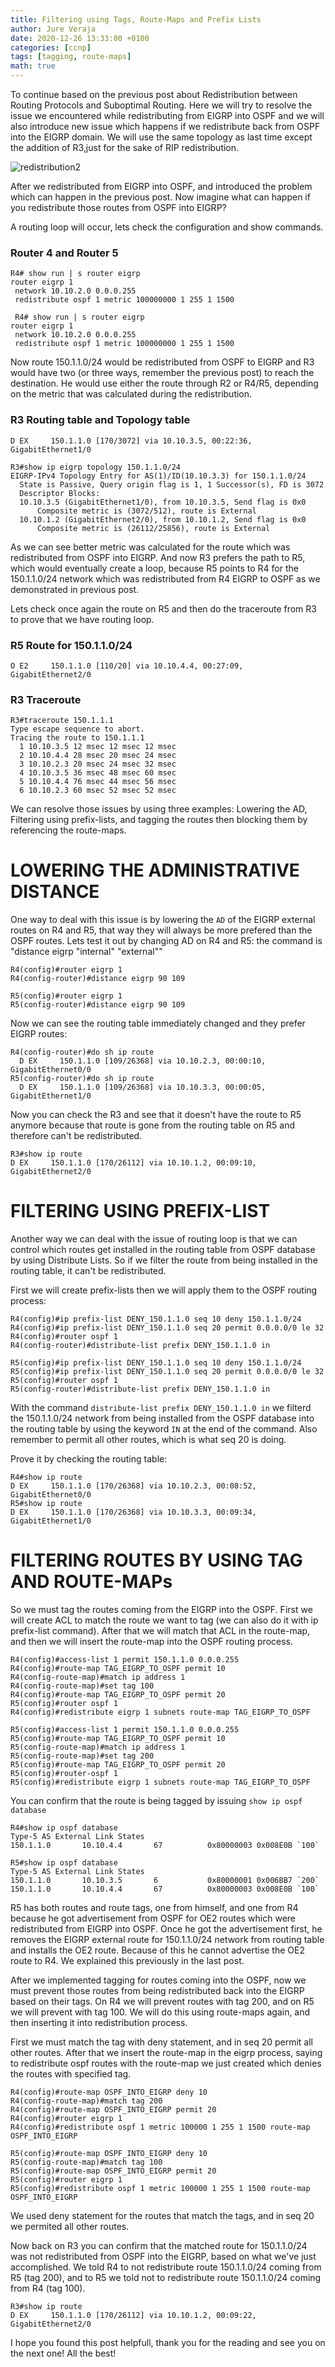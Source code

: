 ```yaml
---
title: Filtering using Tags, Route-Maps and Prefix Lists
author: Jure Veraja
date: 2020-12-26 13:33:00 +0100
categories: [ccnp]
tags: [tagging, route-maps]
math: true
---
```


To continue based on the previous post about Redistribution between Routing Protocols and Suboptimal Routing.
Here we will try to resolve the issue we encountered while redistributing from EIGRP into OSPF and we will also
introduce new issue which happens if we redistribute back from OSPF into the EIGRP domain.
We will use the same topology as last time except the addition of R3,just for the sake of RIP redistribution.

![redistribution2](/assets/img/sample/redistribution2.png)

After we redistributed from EIGRP into OSPF, and introduced the problem which can happen in the previous post. 
Now imagine what can happen if you redistribute those routes from OSPF into EIGRP?

A routing loop will occur, lets check the configuration and show commands.

### Router 4 and Router 5

```
R4# show run | s router eigrp
router eigrp 1
 network 10.10.2.0 0.0.0.255
 redistribute ospf 1 metric 100000000 1 255 1 1500
 
 R4# show run | s router eigrp
router eigrp 1
 network 10.10.2.0 0.0.0.255
 redistribute ospf 1 metric 100000000 1 255 1 1500
 ```
 
Now route 150.1.1.0/24 would be redistributed from OSPF to EIGRP and R3 would have two (or three ways, remember the previous post) to reach
the destination. He would use either the route through R2 or R4/R5, depending on the metric that was calculated during the redistribution.
 
### R3 Routing table and Topology table
 
```
D EX     150.1.1.0 [170/3072] via 10.10.3.5, 00:22:36, GigabitEthernet1/0
```
```
R3#show ip eigrp topology 150.1.1.0/24
EIGRP-IPv4 Topology Entry for AS(1)/ID(10.10.3.3) for 150.1.1.0/24
  State is Passive, Query origin flag is 1, 1 Successor(s), FD is 3072
  Descriptor Blocks:
  10.10.3.5 (GigabitEthernet1/0), from 10.10.3.5, Send flag is 0x0
      Composite metric is (3072/512), route is External
  10.10.1.2 (GigabitEthernet2/0), from 10.10.1.2, Send flag is 0x0
      Composite metric is (26112/25856), route is External   
```

As we can see better metric was calculated for the route which was redistributed from OSPF into EIGRP. And now 
R3 prefers the path to R5, which would eventually create a loop, because R5 points to R4 for the 150.1.1.0/24 network
which was redistributed from R4 EIGRP to OSPF as we demonstrated in previous post.

Lets check once again the route on R5 and then do the traceroute from R3 to prove that we have routing loop.

### R5 Route for 150.1.1.0/24

```
O E2     150.1.1.0 [110/20] via 10.10.4.4, 00:27:09, GigabitEthernet2/0
```

### R3 Traceroute

```
R3#traceroute 150.1.1.1
Type escape sequence to abort.
Tracing the route to 150.1.1.1
  1 10.10.3.5 12 msec 12 msec 12 msec
  2 10.10.4.4 28 msec 20 msec 24 msec
  3 10.10.2.3 20 msec 24 msec 32 msec
  4 10.10.3.5 36 msec 48 msec 60 msec
  5 10.10.4.4 76 msec 44 msec 56 msec
  6 10.10.2.3 60 msec 52 msec 52 msec
```

We can resolve those issues by using three examples: Lowering the AD, Filtering using prefix-lists, and tagging the routes then blocking them by referencing the route-maps.

# LOWERING THE ADMINISTRATIVE DISTANCE

One way to deal with this issue is by lowering the `AD` of the EIGRP external routes on R4 and R5, that way they will always be more prefered than the OSPF routes.
Lets test it out by changing AD on R4 and R5: the command is "distance eigrp "internal" "external""

```
R4(config)#router eigrp 1
R4(config-router)#distance eigrp 90 109

R5(config)#router eigrp 1
R5(config-router)#distance eigrp 90 109
```

Now we can see the routing table immediately changed and they prefer EIGRP routes:

```
R4(config-router)#do sh ip route
  D EX     150.1.1.0 [109/26368] via 10.10.2.3, 00:00:10, GigabitEthernet0/0
R5(config-router)#do sh ip route
  D EX     150.1.1.0 [109/26368] via 10.10.3.3, 00:00:05, GigabitEthernet1/0
```

Now you can check the R3 and see that it doesn't have the route to R5 anymore because that route is gone from the routing table on R5 and therefore can't be redistributed.
```
R3#show ip route
D EX     150.1.1.0 [170/26112] via 10.10.1.2, 00:09:10, GigabitEthernet2/0
```
# FILTERING USING PREFIX-LIST

Another way we can deal with the issue of routing loop is that we can control which routes get installed in the routing table from 
OSPF database by using Distribute Lists. So if we filter the route from being installed in the routing table, it can't be redistributed.

First we will create prefix-lists then we will apply them to the OSPF routing process:

```
R4(config)#ip prefix-list DENY_150.1.1.0 seq 10 deny 150.1.1.0/24
R4(config)#ip prefix-list DENY_150.1.1.0 seq 20 permit 0.0.0.0/0 le 32
R4(config)#router ospf 1
R4(config-router)#distribute-list prefix DENY_150.1.1.0 in

R5(config)#ip prefix-list DENY_150.1.1.0 seq 10 deny 150.1.1.0/24
R5(config)#ip prefix-list DENY_150.1.1.0 seq 20 permit 0.0.0.0/0 le 32
R5(config)#router ospf 1
R5(config-router)#distribute-list prefix DENY_150.1.1.0 in
```

With the command `distribute-list prefix DENY_150.1.1.0 in` we filterd the 150.1.1.0/24 network from being installed from the OSPF database into the routing table by using the keyword `IN` at the end of the command. Also remember to permit all other routes, which is what seq 20 is doing.

Prove it by checking the routing table:

```
R4#show ip route
D EX     150.1.1.0 [170/26368] via 10.10.2.3, 00:08:52, GigabitEthernet0/0
R5#show ip route
D EX     150.1.1.0 [170/26368] via 10.10.3.3, 00:09:34, GigabitEthernet1/0
```
# FILTERING ROUTES BY USING TAG AND ROUTE-MAPs

So we must tag the routes coming from the EIGRP into the OSPF. First we will create ACL to match the route we want to tag (we can also do it with ip prefix-list command). After that we will match that ACL in the route-map, and then we will insert the route-map into the OSPF routing process.

```
R4(config)#access-list 1 permit 150.1.1.0 0.0.0.255
R4(config)#route-map TAG_EIGRP_TO_OSPF permit 10
R4(config-route-map)#match ip address 1
R4(config-route-map)#set tag 100
R4(config)#route-map TAG_EIGRP_TO_OSPF permit 20
R5(config)#router ospf 1
R4(config)#redistribute eigrp 1 subnets route-map TAG_EIGRP_TO_OSPF

R5(config)#access-list 1 permit 150.1.1.0 0.0.0.255
R5(config)#route-map TAG_EIGRP_TO_OSPF permit 10
R5(config-route-map)#match ip address 1
R5(config-route-map)#set tag 200
R5(config)#route-map TAG_EIGRP_TO_OSPF permit 20
R5(config)#router-ospf 1
R5(config)#redistribute eigrp 1 subnets route-map TAG_EIGRP_TO_OSPF
```

You can confirm that the route is being tagged by issuing `show ip ospf database`
```
R4#show ip ospf database
Type-5 AS External Link States
150.1.1.0       10.10.4.4       67          0x80000003 0x008E0B `100`

R5#show ip ospf database
Type-5 AS External Link States
150.1.1.0       10.10.3.5       6           0x80000001 0x006BB7 `200`
150.1.1.0       10.10.4.4       67          0x80000003 0x008E0B `100`
```

R5 has both routes and route tags, one from himself, and one from R4 because he got advertisement from OSPF for OE2 routes which were redistributed from EIGRP into OSPF. Once he got the advertisement first, he removes the EIGRP external route for 150.1.1.0/24 network from routing table and installs the OE2 route. Because of this he cannot advertise the OE2 route to R4. We explained this previously in the last post.

After we implemented tagging for routes coming into the OSPF, now we must prevent those routes from being redistributed back into the EIGRP based on their tags. On R4 we will prevent routes with tag 200, and on R5 we will prevent with tag 100. We will do this using route-maps again, and then inserting it into redistribution process.

First we must match the tag with deny statement, and in seq 20 permit all other routes. After that we insert the route-map in the eigrp process, saying to redistribute ospf routes with the route-map we just created which denies the routes with specified tag.

```
R4(config)#route-map OSPF_INTO_EIGRP deny 10
R4(config-route-map)#match tag 200
R4(config)#route-map OSPF_INTO_EIGRP permit 20
R4(config)#router eigrp 1
R4(config)#redistribute ospf 1 metric 100000 1 255 1 1500 route-map OSPF_INTO_EIGRP

R5(config)#route-map OSPF_INTO_EIGRP deny 10
R5(config-route-map)#match tag 100
R5(config)#route-map OSPF_INTO_EIGRP permit 20
R5(config)#router eigrp 1
R5(config)#redistribute ospf 1 metric 100000 1 255 1 1500 route-map OSPF_INTO_EIGRP
```

We used deny statement for the routes that match the tags, and in seq 20 we permited all other routes.

Now back on R3 you can confirm that the matched route for 150.1.1.0/24 was not redistributed from OSPF into the EIGRP, based on what we've just accomplished. We told R4 to not redistribute route 150.1.1.0/24 coming from R5 (tag 200), and to R5 we told not to redistribute route 150.1.1.0/24 coming from R4 (tag 100).

```
R3#show ip route
D EX     150.1.1.0 [170/26112] via 10.10.1.2, 00:09:22, GigabitEthernet2/0
```

I hope you found this post helpfull, thank you for the reading and see you on the next one! All the best!


  
